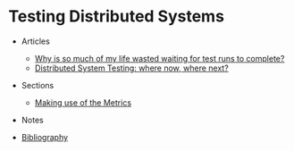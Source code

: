 # Testing Distributed Systems

* Articles
  * [Why is so much of my life wasted waiting for test runs to complete?](articles/waiting_for_tests.html)
  * [Distributed System Testing: where now, where next?](articles/where_now_where_next.md)
* Sections
  * [Making use of the Metrics](sections/making_use_of_the_metrics.md)


* Notes
* [Bibliography](sections/bibliography.md)


